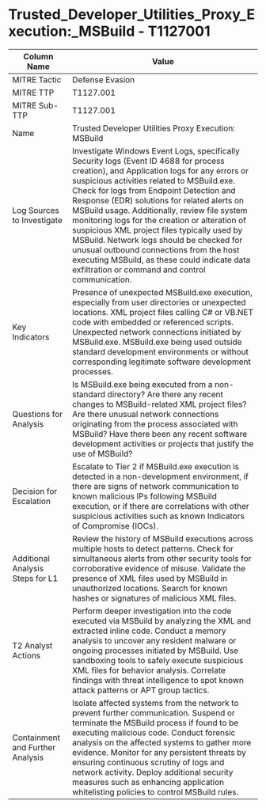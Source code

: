 # Trusted_Developer_Utilities_Proxy_Execution:_MSBuild - T1127001

| Column Name | Value |
|-------------|-------|
| MITRE Tactic | Defense Evasion |
| MITRE TTP | T1127.001 |
| MITRE Sub-TTP | T1127.001 |
| Name | Trusted Developer Utilities Proxy Execution: MSBuild |
| Log Sources to Investigate | Investigate Windows Event Logs, specifically Security logs (Event ID 4688 for process creation), and Application logs for any errors or suspicious activities related to MSBuild.exe. Check for logs from Endpoint Detection and Response (EDR) solutions for related alerts on MSBuild usage. Additionally, review file system monitoring logs for the creation or alteration of suspicious XML project files typically used by MSBuild. Network logs should be checked for unusual outbound connections from the host executing MSBuild, as these could indicate data exfiltration or command and control communication. |
| Key Indicators | Presence of unexpected MSBuild.exe execution, especially from user directories or unexpected locations. XML project files calling C# or VB.NET code with embedded or referenced scripts. Unexpected network connections initiated by MSBuild.exe. MSBuild.exe being used outside standard development environments or without corresponding legitimate software development processes. |
| Questions for Analysis | Is MSBuild.exe being executed from a non-standard directory? Are there any recent changes to MSBuild-related XML project files? Are there unusual network connections originating from the process associated with MSBuild? Have there been any recent software development activities or projects that justify the use of MSBuild? |
| Decision for Escalation | Escalate to Tier 2 if MSBuild.exe execution is detected in a non-development environment, if there are signs of network communication to known malicious IPs following MSBuild execution, or if there are correlations with other suspicious activities such as known Indicators of Compromise (IOCs). |
| Additional Analysis Steps for L1 | Review the history of MSBuild executions across multiple hosts to detect patterns. Check for simultaneous alerts from other security tools for corroborative evidence of misuse. Validate the presence of XML files used by MSBuild in unauthorized locations. Search for known hashes or signatures of malicious XML files. |
| T2 Analyst Actions | Perform deeper investigation into the code executed via MSBuild by analyzing the XML and extracted inline code. Conduct a memory analysis to uncover any resident malware or ongoing processes initiated by MSBuild. Use sandboxing tools to safely execute suspicious XML files for behavior analysis. Correlate findings with threat intelligence to spot known attack patterns or APT group tactics. |
| Containment and Further Analysis | Isolate affected systems from the network to prevent further communication. Suspend or terminate the MSBuild process if found to be executing malicious code. Conduct forensic analysis on the affected systems to gather more evidence. Monitor for any persistent threats by ensuring continuous scrutiny of logs and network activity. Deploy additional security measures such as enhancing application whitelisting policies to control MSBuild rules. |
